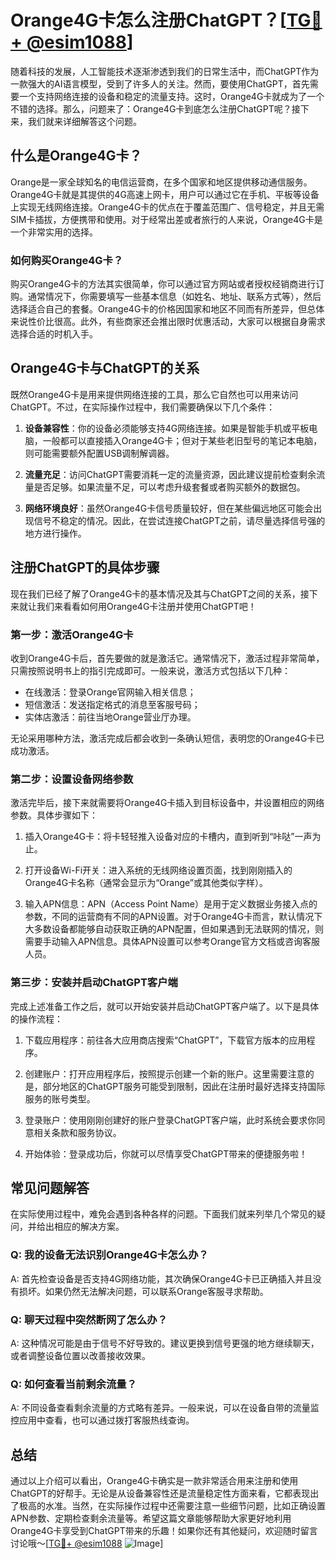 # Orange4G卡怎么注册ChatGPT？[[TG💪+ @esim1088](https://t.me/s/esim1088)]

随着科技的发展，人工智能技术逐渐渗透到我们的日常生活中，而ChatGPT作为一款强大的AI语言模型，受到了许多人的关注。然而，要使用ChatGPT，首先需要一个支持网络连接的设备和稳定的流量支持。这时，Orange4G卡就成为了一个不错的选择。那么，问题来了：Orange4G卡到底怎么注册ChatGPT呢？接下来，我们就来详细解答这个问题。

## 什么是Orange4G卡？

Orange是一家全球知名的电信运营商，在多个国家和地区提供移动通信服务。Orange4G卡就是其提供的4G高速上网卡，用户可以通过它在手机、平板等设备上实现无线网络连接。Orange4G卡的优点在于覆盖范围广、信号稳定，并且无需SIM卡插拔，方便携带和使用。对于经常出差或者旅行的人来说，Orange4G卡是一个非常实用的选择。

### 如何购买Orange4G卡？

购买Orange4G卡的方法其实很简单，你可以通过官方网站或者授权经销商进行订购。通常情况下，你需要填写一些基本信息（如姓名、地址、联系方式等），然后选择适合自己的套餐。Orange4G卡的价格因国家和地区不同而有所差异，但总体来说性价比很高。此外，有些商家还会推出限时优惠活动，大家可以根据自身需求选择合适的时机入手。

## Orange4G卡与ChatGPT的关系

既然Orange4G卡是用来提供网络连接的工具，那么它自然也可以用来访问ChatGPT。不过，在实际操作过程中，我们需要确保以下几个条件：

1. **设备兼容性**：你的设备必须能够支持4G网络连接。如果是智能手机或平板电脑，一般都可以直接插入Orange4G卡；但对于某些老旧型号的笔记本电脑，则可能需要额外配置USB调制解调器。
   
2. **流量充足**：访问ChatGPT需要消耗一定的流量资源，因此建议提前检查剩余流量是否足够。如果流量不足，可以考虑升级套餐或者购买额外的数据包。

3. **网络环境良好**：虽然Orange4G卡信号质量较好，但在某些偏远地区可能会出现信号不稳定的情况。因此，在尝试连接ChatGPT之前，请尽量选择信号强的地方进行操作。

## 注册ChatGPT的具体步骤

现在我们已经了解了Orange4G卡的基本情况及其与ChatGPT之间的关系，接下来就让我们来看看如何用Orange4G卡注册并使用ChatGPT吧！

### 第一步：激活Orange4G卡

收到Orange4G卡后，首先要做的就是激活它。通常情况下，激活过程非常简单，只需按照说明书上的指引完成即可。一般来说，激活方式包括以下几种：
- 在线激活：登录Orange官网输入相关信息；
- 短信激活：发送指定格式的消息至客服号码；
- 实体店激活：前往当地Orange营业厅办理。

无论采用哪种方法，激活完成后都会收到一条确认短信，表明您的Orange4G卡已成功激活。

### 第二步：设置设备网络参数

激活完毕后，接下来就需要将Orange4G卡插入到目标设备中，并设置相应的网络参数。具体步骤如下：

1. 插入Orange4G卡：将卡轻轻推入设备对应的卡槽内，直到听到“咔哒”一声为止。
   
2. 打开设备Wi-Fi开关：进入系统的无线网络设置页面，找到刚刚插入的Orange4G卡名称（通常会显示为“Orange”或其他类似字样）。
   
3. 输入APN信息：APN（Access Point Name）是用于定义数据业务接入点的参数，不同的运营商有不同的APN设置。对于Orange4G卡而言，默认情况下大多数设备都能够自动获取正确的APN配置，但如果遇到无法联网的情况，则需要手动输入APN信息。具体APN设置可以参考Orange官方文档或咨询客服人员。

### 第三步：安装并启动ChatGPT客户端

完成上述准备工作之后，就可以开始安装并启动ChatGPT客户端了。以下是具体的操作流程：

1. 下载应用程序：前往各大应用商店搜索“ChatGPT”，下载官方版本的应用程序。
   
2. 创建账户：打开应用程序后，按照提示创建一个新的账户。这里需要注意的是，部分地区的ChatGPT服务可能受到限制，因此在注册时最好选择支持国际服务的账号类型。

3. 登录账户：使用刚刚创建好的账户登录ChatGPT客户端，此时系统会要求你同意相关条款和服务协议。

4. 开始体验：登录成功后，你就可以尽情享受ChatGPT带来的便捷服务啦！

## 常见问题解答

在实际使用过程中，难免会遇到各种各样的问题。下面我们就来列举几个常见的疑问，并给出相应的解决方案。

### Q: 我的设备无法识别Orange4G卡怎么办？
A: 首先检查设备是否支持4G网络功能，其次确保Orange4G卡已正确插入并且没有损坏。如果仍然无法解决问题，可以联系Orange客服寻求帮助。

### Q: 聊天过程中突然断网了怎么办？
A: 这种情况可能是由于信号不好导致的。建议更换到信号更强的地方继续聊天，或者调整设备位置以改善接收效果。

### Q: 如何查看当前剩余流量？
A: 不同设备查看剩余流量的方式略有差异。一般来说，可以在设备自带的流量监控应用中查看，也可以通过拨打客服热线查询。

## 总结

通过以上介绍可以看出，Orange4G卡确实是一款非常适合用来注册和使用ChatGPT的好帮手。无论是从设备兼容性还是流量稳定性方面来看，它都表现出了极高的水准。当然，在实际操作过程中还需要注意一些细节问题，比如正确设置APN参数、定期检查剩余流量等。希望这篇文章能够帮助大家更好地利用Orange4G卡享受到ChatGPT带来的乐趣！如果你还有其他疑问，欢迎随时留言讨论哦～[[TG💪+ @esim1088](https://t.me/s/esim1088) ![Image](https://i.postimg.cc/4NQfJmqS/Snipaste-2025-05-13-00-14-12.png)]
